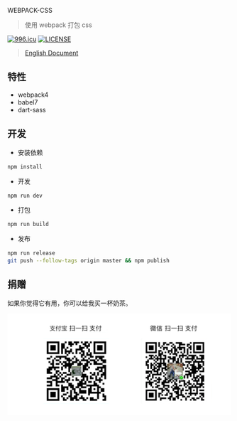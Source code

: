 WEBPACK-CSS

> 使用 webpack 打包 css

[![996.icu](https://img.shields.io/badge/link-996.icu-red.svg)](https://996.icu)
[![LICENSE](https://img.shields.io/badge/license-Anti%20996-blue.svg)](https://github.com/996icu/996.ICU/blob/master/LICENSE)

> [English Document](./README_EN.md)

## 特性
- webpack4
- babel7
- dart-sass

## 开发

- 安装依赖

```bash
npm install
```

- 开发

```bash
npm run dev
```

- 打包

```bash
npm run build
```

- 发布

```bash
npm run release
git push --follow-tags origin master && npm publish
```

## 捐赠
如果你觉得它有用，你可以给我买一杯奶茶。

<img width="650" src="https://raw.githubusercontent.com/nqdy666/webpack-css/master/qrcode-donation.png" alt="donation">
